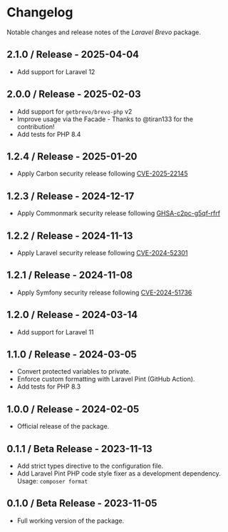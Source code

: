 # Changelog

Notable changes and release notes of the _Laravel Brevo_ package.

## 2.1.0 / Release - 2025-04-04
- Add support for Laravel 12

## 2.0.0 / Release - 2025-02-03
- Add support for `getbrevo/brevo-php` v2
- Improve usage via the Facade - Thanks to @tiran133 for the contribution!
- Add tests for PHP 8.4

## 1.2.4 / Release - 2025-01-20
- Apply Carbon security release following [CVE-2025-22145](https://github.com/advisories/GHSA-j3f9-p6hm-5w6q)

## 1.2.3 / Release - 2024-12-17
- Apply Commonmark security release following [GHSA-c2pc-g5qf-rfrf](https://github.com/thephpleague/commonmark/security/advisories/GHSA-c2pc-g5qf-rfrf)

## 1.2.2 / Release - 2024-11-13
- Apply Laravel security release following [CVE-2024-52301](https://github.com/advisories/GHSA-gv7v-rgg6-548h)

## 1.2.1 / Release - 2024-11-08
- Apply Symfony security release following [CVE-2024-51736](https://github.com/advisories/GHSA-qq5c-677p-737q)

## 1.2.0 / Release - 2024-03-14
- Add support for Laravel 11

## 1.1.0 / Release - 2024-03-05
- Convert protected variables to private.
- Enforce custom formatting with Laravel Pint (GitHub Action).
- Add tests for PHP 8.3

## 1.0.0 / Release - 2024-02-05
- Official release of the package.

## 0.1.1 / Beta Release - 2023-11-13
- Add strict types directive to the configuration file.
- Add Laravel Pint PHP code style fixer as a development dependency. Usage: `composer format`

## 0.1.0 / Beta Release - 2023-11-05
- Full working version of the package.
